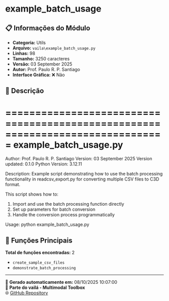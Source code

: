 # example_batch_usage

## 📋 Informações do Módulo

- **Categoria:** Utils
- **Arquivo:** `vaila\example_batch_usage.py`
- **Linhas:** 98
- **Tamanho:** 3250 caracteres
- **Versão:** 03 September 2025
- **Autor:** Prof. Paulo R. P. Santiago
- **Interface Gráfica:** ❌ Não

## 📖 Descrição


===============================================================================
example_batch_usage.py
===============================================================================
Author: Prof. Paulo R. P. Santiago
Version: 03 September 2025
Version updated: 0.1.0
Python Version: 3.12.11

Description:
Example script demonstrating how to use the batch processing functionality
in readcsv_export.py for converting multiple CSV files to C3D format.

This script shows how to:
1. Import and use the batch processing function directly
2. Set up parameters for batch conversion
3. Handle the conversion process programmatically

Usage:
python example_batch_usage.py


## 🔧 Funções Principais

**Total de funções encontradas:** 2

- `create_sample_csv_files`
- `demonstrate_batch_processing`




---

📅 **Gerado automaticamente em:** 08/10/2025 10:07:00  
🔗 **Parte do vailá - Multimodal Toolbox**  
🌐 [GitHub Repository](https://github.com/vaila-multimodaltoolbox/vaila)
